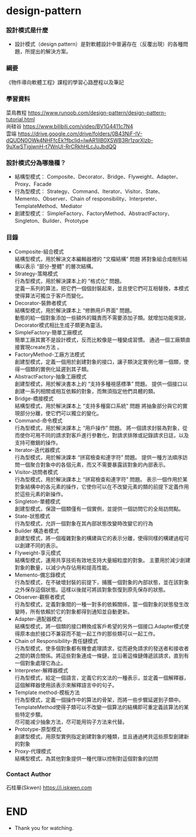 # design-pattern
### 設計模式是什麼
* 設計模式（design pattern）是對軟體設計中普遍存在（反覆出現）的各種問題，所提出的解決方案。
### 綱要
《物件導向軟體工程》課程的學習心路歷程以及筆記
### 學習資料
菜鳥教程 https://www.runoob.com/design-pattern/design-pattern-tutorial.html
<br>
尚硅谷 https://www.bilibili.com/video/BV1G4411c7N4
<br>
雲端 https://drive.google.com/drive/folders/0B43NiF-IV-dQUDN0OWk4NHFfcEk?fbclid=IwAR1lIB0XSWB3Rr1zqrXlzb-9uXwSTjgjwnH-t7WnUI-RrCRkhHLcJuJbdQQ
<br>
### 設計模式分為哪幾種？
* 結構型模式：
Composite、Decorator、Bridge、Flyweight、Adapter、Proxy、Facade
* 行為型模式：
Strategy、Command、Iterator、Visitor、State、Memento、Observer、Chain of responsibility、Interpreter、TemplateMethod、Mediator
* 創建型模式：
SimpleFactory、FactoryMethod、AbstractFactory、Singleton、Builder、Prototype
### 目錄
* Composite-組合模式<br>
 結構型模式，用於解決文本編輯器裡的 “文檔結構” 問題 
 將對象組合成樹形結構以表示 “部分-整體” 的層次結構。<br>
* Strategy-策略模式<br>
 行為型模式，用於解決課本上的 “格式化” 問題。<br>
 定義一系列的算法，把它們一個個封裝起來，並且使它們可互相替換，本模式使得算法可獨立于客戶而變化。<br>
* Decorator-裝飾者模式<br>
 結構型模式，用於解決課本上 “修飾用戶界面” 問題。<br>
 動態的給一個對象添加一些額外的職責而不需要添加子類。就增加功能來說，Decorator模式相比生成子類更為靈活。 
* SimpleFactory-簡單工廠模式<br>
簡單工廠其實不是設計模式，反而比較像是一種變成習慣。
通過一個工廠類直接實現create方法 。
* FactoryMethod-工廠方法模式<br>
創建型模式，定義一個用於創建對象的接口，讓子類決定實例化哪一個類，使得一個類的實例化延遲到其子類。<br>
* AbstractFactory-抽象工廠模式<br>
創建型模式，用於解決書本上的 “支持多種視感標準” 問題。
提供一個接口以創建一系列相關或相互依賴的對象，而無須指定他們具體的類。<br>
* Bridge-橋接模式<br>
結構型模式，用於解決課本上 “支持多種窗口系統” 問題
將抽象部分與它的實現部分分離，使它們可以獨立的變化。<br>
* Command-命令模式<br>
行為型模式，用於解決課本上 “用戶操作” 問題。
將一個請求封裝為對象，從而使你可用不同的請求對客戶進行參數化，對請求排隊或記錄請求日誌，以及支持可撤銷的操作。<br>
* Iterator-迭代器模式<br>
行為型模式，用於解決課本 “拼寫檢查和連字符” 問題。
提供一種方法順序訪問一個聚合對象中的各個元素，而又不需要暴露該對象的內部表示。<br>
* Visitor-訪問者模式<br>
行為型模式，用於解決課本上 “拼寫檢查和連字符” 問題。
表示一個作用於某對象結構中的各元素的操作，它使你可以在不改變元素的類的前提下定義作用於這些元素的新操作。<br>
* Singleton-單體模式<br>
 創建型模式，保證一個類僅有一個實例，並提供一個訪問它的全局訪問點。<br>
* State-狀態模式<br>
 行為型模式，允許一個對象在其內部狀態改變時改變它的行為<br>
* Builder 構造者模式<br>
 創建型模式，將一個複雜對象的構建與它的表示分離，使得同樣的構建過程可以創建不同的表示。<br>
* Flyweight-享元模式<br>
結構型模式，運用共享技術有效地支持大量細粒度的對象。
主要用於減少創建對象的數量，以減少內存佔用和提高性能。<br>
* Memento-備忘錄模式<br>
行為型模式，在不破壞封裝的前提下，捕獲一個對象的內部狀態，並在該對象之外保存這個狀態。這樣以後就可將該對象恢復到原先保存的狀態。<br>
* Observer-觀察者模式<br>
行為型模式，定義對象間的一種一對多的依賴關係，當一個對象的狀態發生改變時，所有依賴於它的對象都得到通知並自動更新。<br>
* Adapter-適配器模式<br>
結構型模式，將一個類的接口轉換成客戶希望的另外一個接口.Adapter模式使得原本由於接口不兼容而不能一起工作的那些類可以一起工作。<br>
* Chain of Responsibility-責任鏈模式<br>
 行為型模式，使多個對象都有機會處理請求，從而避免請求的發送者和接收者之間的耦合關係。將這些對象連成一條鏈，並沿著這條鏈傳遞該請求，直到有一個對象處理它為止。<br>
* Interpreter-解釋器模式<br>
行為型模式，給定一個語言，定義它的文法的一種表示，並定義一個解釋器，這個解釋器使用該表示來解釋語言中的句子。<br>
* Template method-模板方法<br>
行為型模式，定義一個操作中的算法的骨架，而將一些步驟延遲到子類中。TemplateMethod使得子類可以不改變一個算法的結構即可重定義該算法的某些特定步驟。<br>
尽可能减少抽象方法，尽可能用钩子方法来代替。<br>
* Prototype-原型模式<br>
創建型模式，用原型實例指定創建對象的種類，並且通過拷貝這些原型創建新的對象<br>
* Proxy-代理模式<br>
 結構型模式，為其他對象提供一種代理以控制對這個對象的訪問<br>
### Contact Author
石桂華(Skwen) https://i.iskwen.com
# END
* Thank you for watching.
